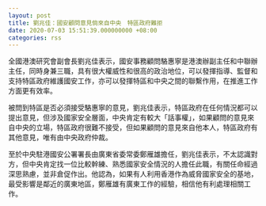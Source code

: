 ```yaml
---
layout: post
title: 劉兆佳：國安顧問意見倘來自中央　特區政府難拒
date: 2020-07-03 15:51:39.000000000 +08:00
categories: rss
---
```


全國港澳研究會副會長劉兆佳表示，國安事務顧問駱惠寧是港澳辦副主任和中聯辦主任，同時身兼三職，具有很大權威性和很高的政治地位，可以發揮指導、監督和支持特區政府維護國安工作，亦可以發揮特區和中央之間的聯繫作用，在推進工作方面更有效率。

被問到特區是否必須接受駱惠寧的意見，劉兆佳表示，特區政府在任何情況都可以提出意見，但涉及國家安全層面，中央肯定有較大「話事權」，如果顧問的意見來自中央的立場，特區政府很難不接受，但如果顧問的意見來自他本人，特區政府有其他意見，唯有由中央政府仲裁。

至於中央駐港國安公署署長由廣東省委常委鄭雁雄擔任，劉兆佳表示，不太認識對方，但中央肯定找一位比較幹練、熟悉國家安全情況的人擔任此職，有關任命經過深思熟慮，並非倉促作出。他認為，如果有人利用香港作為威脅國家安全的基地，最受影響是鄰近的廣東地區，鄭雁雄有廣東工作的經驗，相信他有利處理相關工作。

